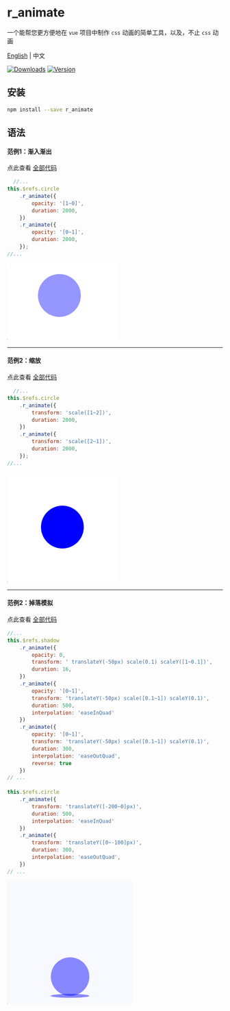 # r_animate

一个能帮您更方便地在 `vue` 项目中制作 `css` 动画的简单工具，以及，不止 `css` 动画

[English](https://github.com/r1ader/r_animate/blob/main/README.md) | 中文

[![Downloads][npm-downloads-src]][npm-downloads-href]
[![Version][npm-version-src]][npm-version-href]

[npm-downloads-src]: https://img.shields.io/npm/dt/r_animate.svg?style=flat&color=darkgreen

[npm-downloads-href]: https://www.npmjs.com/package/r_animate

[npm-version-src]: https://img.shields.io/npm/v/r_animate/latest.svg?style=flat&color=darkorange&label=version

[npm-version-href]: https://www.npmjs.com/package/r_animate

## 安装

```bash
npm install --save r_animate 
```

## 语法

#### 范例1：渐入渐出

点此查看 [全部代码](https://stackblitz.com/edit/vue-ufvvux)

```javascript
  //...
this.$refs.circle
    .r_animate({
        opacity: '[1~0]',
        duration: 2000,
    })
    .r_animate({
        opacity: '[0~1]',
        duration: 2000,
    });
//...
```

<img src="https://github.com/r1ader/r_animate/blob/main/image/example_1_cn.gif" alt="example_1_cn">

---

#### 范例2：缩放

点此查看 [全部代码](https://stackblitz.com/edit/vue-zpshvy)

```javascript
  //...
this.$refs.circle
    .r_animate({
        transform: 'scale([1~2])',
        duration: 2000,
    })
    .r_animate({
        transform: 'scale([2~1])',
        duration: 2000,
    });
//...
```

<img src="https://github.com/r1ader/r_animate/blob/main/image/example_2_cn.gif" alt="example_2_cn">

---

#### 范例2：掉落模拟

点此查看 [全部代码](https://stackblitz.com/edit/vue-fdkv5z)

```javascript
//...
this.$refs.shadow
    .r_animate({
        opacity: 0,
        transform: ' translateY(-50px) scale(0.1) scaleY([1~0.1])',
        duration: 16,
    })
    .r_animate({
        opacity: '[0~1]',
        transform: 'translateY(-50px) scale([0.1~1]) scaleY(0.1)',
        duration: 500,
        interpolation: 'easeInQuad'
    })
    .r_animate({
        opacity: '[0~1]',
        transform: 'translateY(-50px) scale([0.1~1]) scaleY(0.1)',
        duration: 300,
        interpolation: 'easeOutQuad',
        reverse: true
    })
// ...

this.$refs.circle
    .r_animate({
        transform: 'translateY([-200~0]px)',
        duration: 500,
        interpolation: 'easeInQuad'
    })
    .r_animate({
        transform: 'translateY([0~-100]px)',
        duration: 300,
        interpolation: 'easeOutQuad',
    })
// ...
```

<img src="https://github.com/r1ader/r_animate/blob/main/image/example_3_cn.gif" alt="example_3_cn">
